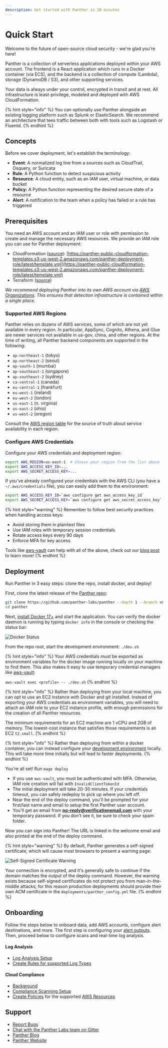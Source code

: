 ```yaml
---
description: Get started with Panther in 20 minutes
---
```


# Quick Start

Welcome to the future of open-source cloud security - we're glad you're here!

Panther is a collection of serverless applications deployed within your AWS account. The frontend is a React application which runs in a Docker container \(via ECS\), and the backend is a collection of compute \(Lambda\), storage \(DynamoDB / S3\), and other supporting services.

Your data is always under your control, encrypted in transit and at rest. All infrastructure is least-privilege, modeled and deployed with AWS CloudFormation.

{% hint style="info" %}
You can optionally use Panther alongside an existing logging platform such as Splunk or ElasticSearch. We recommend an architecture that tees traffic between both with tools such as Logstash or Fluentd.
{% endhint %}

## Concepts

Before we cover deployment, let's establish the terminology:

- **Event**: A normalized log line from a sources such as CloudTrail, Osquery, or Suricata
- **Rule**: A Python function to detect suspicious activity
- **Resource**: A cloud entity, such as an IAM user, virtual machine, or data bucket
- **Policy:** A Python function representing the desired secure state of a resource
- **Alert**: A notification to the team when a policy has failed or a rule has triggered

## Prerequisites

You need an AWS account and an IAM user or role with permission to create and manage the necessary AWS resources. We provide an IAM role you can use for Panther deployment:

- CloudFormation ([source](https://github.com/panther-labs/panther/tree/master/deployments/auxiliary/cloudformation/panther-deployment-role.yml)): [https://panther-public-cloudformation-templates.s3-us-west-2.amazonaws.com/panther-deployment-role/latest/template.yml](https://panther-public-cloudformation-templates.s3-us-west-2.amazonaws.com/panther-deployment-role/latest/template.yml)
- Terraform ([source](<(https://github.com/panther-labs/panther/tree/master/deployments/auxiliary/terraform/panther-deployment-role.tf)>))

_We recommend deploying Panther into its own AWS account via_ [_AWS Organizations_](https://aws.amazon.com/blogs/security/how-to-use-aws-organizations-to-automate-end-to-end-account-creation/)_. This ensures that detection infrastructure is contained within a single place._

### Supported AWS Regions

Panther relies on dozens of AWS services, some of which are not yet available in every region. In particular, AppSync, Cognito, Athena, and Glue are newer services not available in us-gov, china, and other regions. At the time of writing, all Panther backend components are supported in the following:

- `ap-northeast-1` (tokyo)
- `ap-northeast-2` (seoul)
- `ap-south-1` (mumbai)
- `ap-southeast-1` (singapore)
- `ap-southeast-2` (sydney)
- `ca-central-1` (canada)
- `eu-central-1` (frankfurt)
- `eu-west-1` (ireland)
- `eu-west-2` (london)
- `us-east-1` (n. virginia)
- `us-east-2` (ohio)
- `us-west-2` (oregon)

Consult the [AWS region table](https://aws.amazon.com/about-aws/global-infrastructure/regional-product-services/) for the source of truth about service availability in each region.

### Configure AWS Credentials

Configure your AWS credentials and deployment region:

```bash
export AWS_REGION=us-east-1  # Choose your region from the list above
export AWS_ACCESS_KEY_ID=...
export AWS_SECRET_ACCESS_KEY=...
```

If you've already configured your credentials with the AWS CLI (you have a `~/.aws/credentials` file), you can easily add them to the environment:

```bash
export AWS_ACCESS_KEY_ID=`aws configure get aws_access_key_id`
export AWS_SECRET_ACCESS_KEY=`aws configure get aws_secret_access_key`
```

{% hint style="warning" %}
Remember to follow best security practices when handling access keys:

- Avoid storing them in plaintext files
- Use IAM roles with temporary session credentials
- Rotate access keys every 90 days
- Enforce MFA for key access

Tools like [aws-vault](https://github.com/99designs/aws-vault) can help with all of the above, check out our [blog post](https://blog.runpanther.io/secure-multi-account-aws-access/) to learn more!
{% endhint %}

## Deployment

Run Panther in 3 easy steps: clone the repo, install docker, and deploy!

First, clone the latest release of the [Panther repo](https://github.com/panther-labs/panther):

```bash
git clone https://github.com/panther-labs/panther --depth 1 --branch v0.2.0
cd panther
```

Next, [install Docker 17+](https://docs.docker.com/install/) and start the application. You can verify the docker daemon is running by typing `docker info` in the console or checking the status bar:

![Docker Status](.gitbook/assets/docker-status.png)

From the repo root, start the development environment: `./dev.sh`

{% hint style="info" %}
Your AWS credentials _must_ be exported as environment variables for the docker image running locally on your machine to find them. This also makes it easy to use temporary credential managers like [aws-vault](https://github.com/99designs/aws-vault):

`aws-vault exec <profile> -- ./dev.sh`
{% endhint %}

{% hint style="info" %}
Rather than deploying from your local machine, you can opt to use an EC2 instance with Docker and
git installed. Instead of exporting your AWS credentials as environment variables, you will need to attach an IAM role to your EC2 instance profile, with enough permissions for the creation of all Panther resources.

The minimum requirements for an EC2 machine are 1 vCPU and 2GB of memory. The lowest-cost instance that satisfies those requirements is an EC2 `t2.small`.
{% endhint %}

{% hint style="info" %}
Rather than deploying from within a docker container, you can instead configure your [development environment](development.md#manual-installation) locally. This will take more time initially but will lead to faster deployments.
{% endhint %}

You're all set! Run `mage deploy`

- If you use `aws-vault`, you must be authenticated with MFA. Otherwise, IAM role creation will fail with `InvalidClientTokenId`
- The initial deployment will take 20-30 minutes. If your credentials timeout, you can safely redeploy to pick up where you left off.
- Near the end of the deploy command, you'll be prompted for your first/last name and email to setup the first Panther user account.
- You'll get an email from [**no-reply@verificationemail.com**](mailto:no-reply@verificationemail.com) with your temporary password. If you don't see it, be sure to check your spam folder.

Now you can sign into Panther! The URL is linked in the welcome email and also printed at the end of the deploy command.

{% hint style="warning" %}
By default, Panther generates a self-signed certificate, which will cause most browsers to present a warning page:

![Self-Signed Certificate Warning](.gitbook/assets/self-signed-cert-warning.png)

Your connection _is_ encrypted, and it's generally safe to continue if the domain matches the output of the deploy command. However, the warning exists because self-signed certificates do not protect you from man-in-the-middle attacks; for this reason production deployments should provide their own ACM certificate in the `deployments/panther_config.yml` file.
{% endhint %}

## Onboarding

Follow the steps below to onboard data, add AWS accounts, configure alert destinations, and more. The first step is configuring your [alert outputs](destinations/alert-setup/). Then, proceed below to configure scans and real-time log analysis.

#### Log Analysis

- [Log Analysis Setup](log-analysis/log-processing/)
- [Create Rules for supported Log Types](log-analysis/rules/)

#### Cloud Compliance

- [Background](policies/compliance-background.md)
- [Compliance Scanning Setup](policies/scanning/)
- [Create Policies](policies/compliance-background.md) for the supported [AWS Resources](policies/resources/)

## **Support**

- [Report Bugs](https://github.com/panther-labs/panther/issues)
- [Chat with the Panther Labs team on Gitter](https://gitter.im/runpanther/community)
- [Panther Blog](https://blog.runpanther.io/)
- [Panther Website](https://runpanther.io/)
